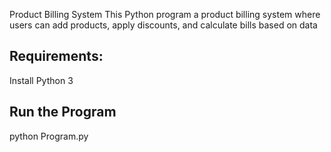 Product Billing System
This Python program a product billing system where users can add products, apply discounts, and calculate bills based on data

## Requirements:
Install Python 3

## Run the Program
python Program.py